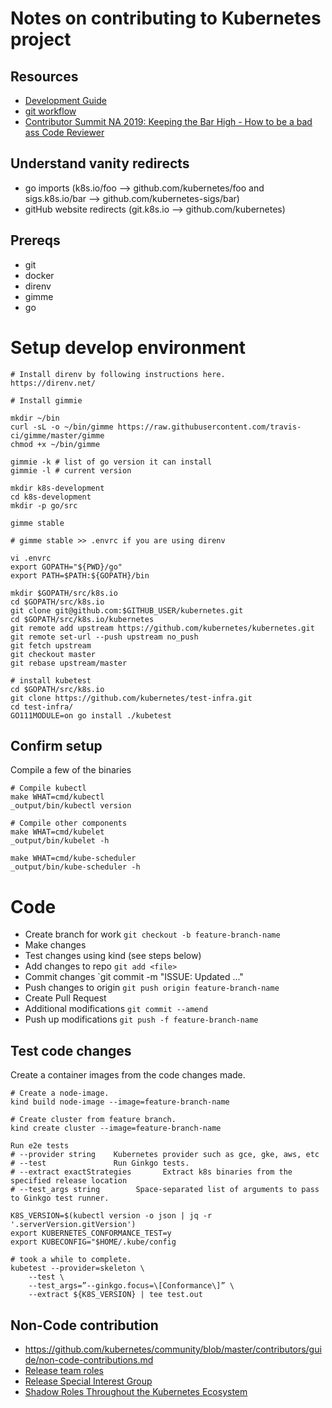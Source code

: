 # Notes on contributing to Kubernetes project

## Resources

- [Development Guide](https://github.com/kubernetes/community/blob/master/contributors/devel/development.md)
- [git workflow](https://github.com/kubernetes/community/blob/master/contributors/guide/github-workflow.md)
- [Contributor Summit NA 2019: Keeping the Bar High - How to be a bad ass Code Reviewer](https://www.youtube.com/watch?v=OZVv7-o8i40)

## Understand vanity redirects 

- go imports (k8s.io/foo --> github.com/kubernetes/foo and sigs.k8s.io/bar --> github.com/kubernetes-sigs/bar)
- gitHub website redirects (git.k8s.io --> github.com/kubernetes) 

## Prereqs

- git
- docker
- direnv
- gimme
- go

# Setup develop environment

```
# Install direnv by following instructions here. 
https://direnv.net/

# Install gimmie

mkdir ~/bin
curl -sL -o ~/bin/gimme https://raw.githubusercontent.com/travis-ci/gimme/master/gimme
chmod +x ~/bin/gimme

gimmie -k # list of go version it can install
gimmie -l # current version

mkdir k8s-development
cd k8s-development
mkdir -p go/src

gimme stable

# gimme stable >> .envrc if you are using direnv

vi .envrc
export GOPATH="${PWD}/go"
export PATH=$PATH:${GOPATH}/bin

mkdir $GOPATH/src/k8s.io
cd $GOPATH/src/k8s.io
git clone git@github.com:$GITHUB_USER/kubernetes.git
cd $GOPATH/src/k8s.io/kubernetes
git remote add upstream https://github.com/kubernetes/kubernetes.git
git remote set-url --push upstream no_push
git fetch upstream
git checkout master
git rebase upstream/master

# install kubetest
cd $GOPATH/src/k8s.io
git clone https://github.com/kubernetes/test-infra.git
cd test-infra/
GO111MODULE=on go install ./kubetest

```

## Confirm setup

Compile a few of the binaries

```
# Compile kubectl
make WHAT=cmd/kubectl
_output/bin/kubectl version

# Compile other components
make WHAT=cmd/kubelet
_output/bin/kubelet -h

make WHAT=cmd/kube-scheduler
_output/bin/kube-scheduler -h

```

# Code

- Create branch for work `git checkout -b feature-branch-name`
- Make changes
- Test changes using kind (see steps below)
- Add changes to repo `git add <file>`
- Commit changes `git commit -m "ISSUE: Updated ..."
- Push changes to origin `git push origin feature-branch-name`
- Create Pull Request
- Additional modifications `git commit --amend`
- Push up modifications `git push -f feature-branch-name`

## Test code changes

Create a container images from the code changes made.

```
# Create a node-image.
kind build node-image --image=feature-branch-name

# Create cluster from feature branch.
kind create cluster --image=feature-branch-name

Run e2e tests
# --provider string    Kubernetes provider such as gce, gke, aws, etc
# --test               Run Ginkgo tests.
# --extract exactStrategies       Extract k8s binaries from the specified release location
# --test_args string        Space-separated list of arguments to pass to Ginkgo test runner.

K8S_VERSION=$(kubectl version -o json | jq -r '.serverVersion.gitVersion')
export KUBERNETES_CONFORMANCE_TEST=y
export KUBECONFIG="$HOME/.kube/config

# took a while to complete.
kubetest --provider=skeleton \
	--test \
	--test_args=”--ginkgo.focus=\[Conformance\]” \
	--extract ${K8S_VERSION} | tee test.out

```


## Non-Code contribution

- https://github.com/kubernetes/community/blob/master/contributors/guide/non-code-contributions.md
- [Release team roles](https://github.com/kubernetes/sig-release/tree/master/release-team)
- [Release Special Interest Group](https://github.com/kubernetes/community/tree/master/sig-release)
- [Shadow Roles Throughout the Kubernetes Ecosystem](https://github.com/kubernetes/community/blob/master/mentoring/programs/shadow-roles.md)

